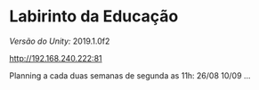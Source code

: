 # Labirinto da Educação

*Versão do Unity:* 2019.1.0f2

http://192.168.240.222:81

Planning a cada duas semanas de segunda as 11h:
 26/08
 10/09
 ...